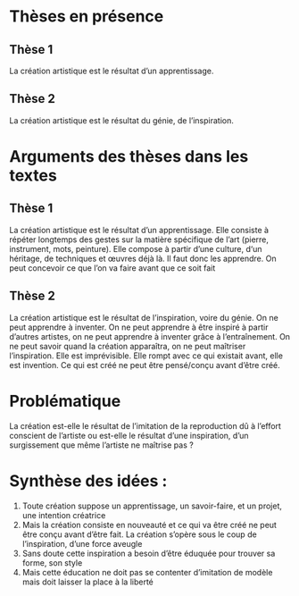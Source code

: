 # Thèses en présence
## Thèse 1 

La création artistique est le résultat d’un apprentissage.

## Thèse 2 

La création artistique est le résultat du génie, de l’inspiration.

# Arguments des thèses dans les textes
## Thèse 1 

La création artistique est le résultat d’un apprentissage.		Elle consiste à répéter longtemps des gestes sur la matière spécifique de l’art (pierre, instrument, mots, peinture).		Elle compose à partir d’une culture, d‘un héritage, de techniques et œuvres déjà là. Il faut donc les apprendre.		On peut concevoir ce que l’on va faire avant que ce soit fait

## Thèse 2 
La création artistique est le résultat de l’inspiration, voire du génie.	On ne peut apprendre à inventer. On ne peut apprendre à être inspiré à partir d’autres artistes, on ne peut apprendre à inventer grâce à l’entraînement.	On ne peut savoir quand la création apparaîtra, on ne peut maîtriser l’inspiration. Elle est imprévisible.		Elle rompt avec ce qui existait avant, elle est invention.		Ce qui est créé ne peut être pensé/conçu avant d’être créé.

# Problématique

La création est-elle le résultat de l’imitation de la reproduction dû à l’effort conscient de l’artiste ou est-elle le résultat d’une inspiration, d’un surgissement que même l’artiste ne maîtrise pas ?

# Synthèse des idées : 
1. Toute création suppose un apprentissage, un savoir-faire, et un projet, une intention créatrice
2. Mais la création consiste en nouveauté et ce qui va être créé ne peut être conçu avant d’être fait. La création s’opère sous le coup de l’inspiration, d’une force aveugle
3. Sans doute cette inspiration a besoin d’être éduquée pour trouver sa forme, son style
4. Mais cette éducation ne doit pas se contenter d’imitation de modèle mais doit laisser la place à la liberté

